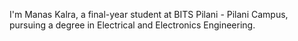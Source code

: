 I'm Manas Kalra, a final-year student at BITS Pilani - Pilani Campus, pursuing a degree in Electrical and Electronics Engineering.
